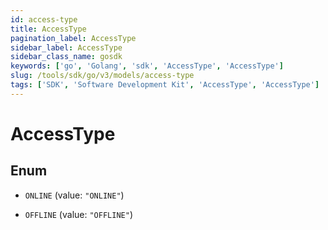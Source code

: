 ```yaml
---
id: access-type
title: AccessType
pagination_label: AccessType
sidebar_label: AccessType
sidebar_class_name: gosdk
keywords: ['go', 'Golang', 'sdk', 'AccessType', 'AccessType']
slug: /tools/sdk/go/v3/models/access-type
tags: ['SDK', 'Software Development Kit', 'AccessType', 'AccessType']
---
```


# AccessType

## Enum

- `ONLINE` (value: `"ONLINE"`)

- `OFFLINE` (value: `"OFFLINE"`)
